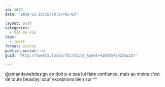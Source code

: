 ```yaml
---
id: 1687
date: '2010-11-15T15:50:27+01:00'

layout: post
categories:
  - Vis ma vie
tags:
  - tweet
format: status
publish_social: no
guid: 'http://tweets.local/?birdsite_tweet=4199557642592257'

---
```


@amandewebdesign on doit p-e pas lui faire confiance, mais au moins c’est de toute beautay! sauf exceptions bien sur ^^